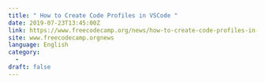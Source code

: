 ```yaml
---
title: " How to Create Code Profiles in VSCode "
date: 2019-07-23T13:45:00Z
link: https://www.freecodecamp.org/news/how-to-create-code-profiles-in-vscode/?utm_medium=RSS&utm_source=news.12bit.vn
site: www.freecodecamp.orgnews
language: English
category:
  -   
draft: false
---
```

